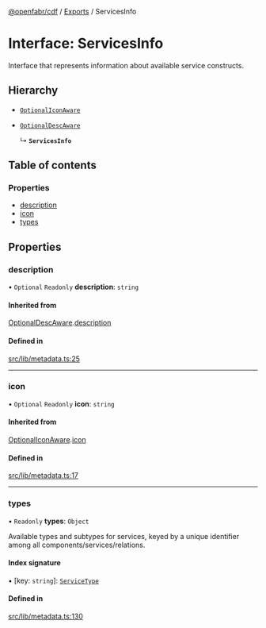 [@openfabr/cdf](../README.md) / [Exports](../modules.md) / ServicesInfo

# Interface: ServicesInfo

Interface that represents information about available service constructs.

## Hierarchy

- [`OptionalIconAware`](OptionalIconAware.md)

- [`OptionalDescAware`](OptionalDescAware.md)

  ↳ **`ServicesInfo`**

## Table of contents

### Properties

- [description](ServicesInfo.md#description)
- [icon](ServicesInfo.md#icon)
- [types](ServicesInfo.md#types)

## Properties

### description

• `Optional` `Readonly` **description**: `string`

#### Inherited from

[OptionalDescAware](OptionalDescAware.md).[description](OptionalDescAware.md#description)

#### Defined in

[src/lib/metadata.ts:25](https://github.com/openfabr/cdf/blob/9dc7721/core/typescript/src/lib/metadata.ts#L25)

___

### icon

• `Optional` `Readonly` **icon**: `string`

#### Inherited from

[OptionalIconAware](OptionalIconAware.md).[icon](OptionalIconAware.md#icon)

#### Defined in

[src/lib/metadata.ts:17](https://github.com/openfabr/cdf/blob/9dc7721/core/typescript/src/lib/metadata.ts#L17)

___

### types

• `Readonly` **types**: `Object`

Available types and subtypes for services, keyed by a unique identifier among all components/services/relations.

#### Index signature

▪ [key: `string`]: [`ServiceType`](ServiceType.md)

#### Defined in

[src/lib/metadata.ts:130](https://github.com/openfabr/cdf/blob/9dc7721/core/typescript/src/lib/metadata.ts#L130)
